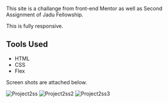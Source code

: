 This site is a challange from front-end Mentor as well as Second Assignment of Jadu Fellowship.

This is fully responsive.

## Tools Used
* HTML
* CSS
* Flex

Screen shots are attached below.

![Project2ss](https://user-images.githubusercontent.com/49204941/111031382-27baa100-8429-11eb-8948-05707f6cb094.png)
![Project2ss2](https://user-images.githubusercontent.com/49204941/111031386-2c7f5500-8429-11eb-8370-b0d8d066188b.png)
![Project2ss3](https://user-images.githubusercontent.com/49204941/111031391-2f7a4580-8429-11eb-9051-5e49ef24b07e.png)

 



